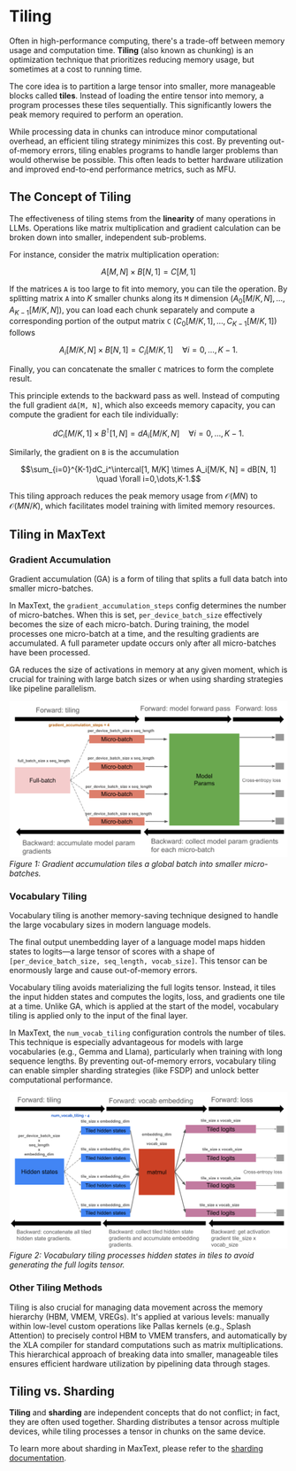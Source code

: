 <!--
 Copyright 2025 Google LLC

 Licensed under the Apache License, Version 2.0 (the "License");
 you may not use this file except in compliance with the License.
 You may obtain a copy of the License at

      https://www.apache.org/licenses/LICENSE-2.0

 Unless required by applicable law or agreed to in writing, software
 distributed under the License is distributed on an "AS IS" BASIS,
 WITHOUT WARRANTIES OR CONDITIONS OF ANY KIND, either express or implied.
 See the License for the specific language governing permissions and
 limitations under the License.
 -->

# Tiling


Often in high-performance computing, there's a trade-off between memory usage and computation time. **Tiling** (also known as chunking) is an optimization technique that prioritizes reducing memory usage, but sometimes at a cost to running time.

The core idea is to partition a large tensor into smaller, more manageable blocks called **tiles**. Instead of loading the entire tensor into memory, a program processes these tiles sequentially. This significantly lowers the peak memory required to perform an operation.

While processing data in chunks can introduce minor computational overhead, an efficient tiling strategy minimizes this cost. By preventing out-of-memory errors, tiling enables programs to handle larger problems than would otherwise be possible. This often leads to better hardware utilization and improved end-to-end performance metrics, such as MFU.


## The Concept of Tiling

The effectiveness of tiling stems from the **linearity** of many operations in LLMs. Operations like matrix multiplication and gradient calculation can be broken down into smaller, independent sub-problems.

For instance, consider the matrix multiplication operation:

$$A[M, N] \times B[N, 1] = C[M, 1]$$

If the matrices `A` is too large to fit into memory, you can tile the operation. By splitting matrix `A` into $K$ smaller chunks along its `M` dimension ($A_0[M/K, N], \dots, A_{K-1}[M/K, N]$), you can load each chunk separately and compute a corresponding portion of the output matrix `C` ($C_0[M/K, 1], \dots, C_{K-1}[M/K, 1]$) follows

$$A_i[M/K, N]\times B[N, 1] = C_i[M/K, 1] \quad \forall i=0, \dots, K-1.$$

Finally, you can concatenate the smaller `C` matrices to form the complete result.

This principle extends to the backward pass as well. Instead of computing the full gradient `dA[M, N]`, which also exceeds memory capacity, you can compute the gradient for each tile individually:

$$dC_i[M/K, 1] \times B^\intercal[1, N] = dA_i[M/K, N] \quad \forall i=0,\dots,K-1.$$

Similarly, the gradient on `B` is the accumulation

$$\sum_{i=0}^{K-1}dC_i^\intercal[1, M/K] \times A_i[M/K, N] = dB[N, 1] \quad \forall i=0,\dots,K-1.$$

This tiling approach reduces the peak memory usage from $\mathcal{O}(MN)$ to $\mathcal{O}(MN/K)$, which facilitates model training with limited memory resources. 


## Tiling in MaxText

### Gradient Accumulation

Gradient accumulation (GA) is a form of tiling that splits a full data batch into smaller micro-batches.

In MaxText, the `gradient_accumulation_steps` config determines the number of micro-batches. When this is set, `per_device_batch_size` effectively becomes the size of each micro-batch. During training, the model processes one micro-batch at a time, and the resulting gradients are accumulated. A full parameter update occurs only after all micro-batches have been processed.

GA reduces the size of activations in memory at any given moment, which is crucial for training with large batch sizes or when using sharding strategies like pipeline parallelism.

![Illustration of gradient accumulation.](../_static/gradient_accum.png)
*Figure 1: Gradient accumulation tiles a global batch into smaller micro-batches.*


### Vocabulary Tiling

Vocabulary tiling is another memory-saving technique designed to handle the large vocabulary sizes in modern language models.

The final output unembedding layer of a language model maps hidden states to logits—a large tensor of scores with a shape of `[per_device_batch_size, seq_length, vocab_size]`. This tensor can be enormously large and cause out-of-memory errors.

Vocabulary tiling avoids materializing the full logits tensor. Instead, it tiles the input hidden states and computes the logits, loss, and gradients one tile at a time. Unlike GA, which is applied at the start of the model, vocabulary tiling is applied only to the input of the final layer.

In MaxText, the `num_vocab_tiling` configuration controls the number of tiles. This technique is especially advantageous for models with large vocabularies (e.g., Gemma and Llama), particularly when training with long sequence lengths. By preventing out-of-memory errors, vocabulary tiling can enable simpler sharding strategies (like FSDP) and unlock better computational performance.

![Illustration of vocabulary tiling.](../_static/vocab_tiling.png)
*Figure 2: Vocabulary tiling processes hidden states in tiles to avoid generating the full logits tensor.*

### Other Tiling Methods

Tiling is also crucial for managing data movement across the memory hierarchy (HBM, VMEM, VREGs). It's applied at various levels: manually within low-level custom operations like Pallas kernels (e.g., Splash Attention) to precisely control HBM to VMEM transfers, and automatically by the XLA compiler for standard computations such as matrix multiplications. This hierarchical approach of breaking data into smaller, manageable tiles ensures efficient hardware utilization by pipelining data through stages.

## Tiling vs. Sharding

**Tiling** and **sharding** are independent concepts that do not conflict; in fact, they are often used together. Sharding distributes a tensor across multiple devices, while tiling processes a tensor in chunks on the same device. 

To learn more about sharding in MaxText, please refer to the [sharding documentation](https://maxtext.readthedocs.io/en/latest/explanations/sharding.html).